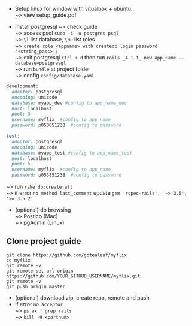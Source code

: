 * Setup linux for window with vitualbox + ubuntu.  
~> view setup_guide.pdf   

* install postgresql
~> check guide  
~> access psql  `sudo -i -u postgres psql`  
~> `\l` list database, `\du` list roles  
~> `create role <appname> with createdb login password '<string_pass>';`  
~> exit postgresql `ctrl + d` then run `rails _4.1.1_ new app_name --database=postgresql`  
~> run `bundle` at project folder  
~> config `config/database.yaml`  
```ruby
development:
  adapter: postgresql
  encoding: unicode
  database: myapp_dev #config to app_name_dev
  host: localhost
  pool: 5
  username: myflix  #config to app name
  password: p053851238  #config to password

test:
  adapter: postgresql
  encoding: unicode
  database: myapp_test #config to app_name_test
  host: localhost
  pool: 5
  username: myflix  #config to app_name
  password: p053851238  #config to password
```
~> run `rake db:create:all`  
~> if error `no method last_comment` update `gem 'rspec-rails', '~> 3.5', '>= 3.5.2'` 

* (optional) db browsing  
~> Postico (Mac)  
~> pgAdmin (Linux)  

## Clone project guide
```
git clone https://github.com/gotealeaf/myflix
cd myflix
git remote -v
git remote set-url origin https://github.com/YOUR_GITHUB_USERNAME/myflix.git
git remote -v
git push origin master
```

* (optional) download zip, create repo, remote and push  
* if error `no acceptor`  
~> `ps ax | grep rails`  
~> `kill -9 <portnum>`  